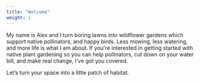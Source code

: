 ```yaml
---
title: "Welcome"
weight: 1
---
```


My name is Alex and I turn boring lawns into wildflower gardens which support native pollinators, and happy birds. Less mowing, less watering, and more life is what I am about. If you're interested in getting started with native plant gardening so you can help pollinators, cut down on your water bill, and make real change, I've got you covered.

Let’s turn your space into a little patch of habitat.
